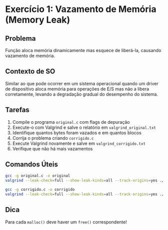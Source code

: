 # Exercício 1: Vazamento de Memória (Memory Leak)

## Problema
Função aloca memória dinamicamente mas esquece de liberá-la, causando vazamento de memória.

## Contexto de SO
Similar ao que pode ocorrer em um sistema operacional quando um driver de dispositivo aloca memória para operações de E/S mas não a libera corretamente, levando a degradação gradual do desempenho do sistema.

## Tarefas
1. Compile o programa `original.c` com flags de depuração
2. Execute-o com Valgrind e salve o relatório em `valgrind_original.txt`
3. Identifique quantos bytes foram vazados e em quantos blocos
4. Corrija o problema criando `corrigido.c`
5. Execute Valgrind novamente e salve em `valgrind_corrigido.txt`
6. Verifique que não há mais vazamentos

## Comandos Úteis
```bash
gcc -g original.c -o original
valgrind --leak-check=full --show-leak-kinds=all --track-origins=yes ./original > valgrind_original.txt 2>&1

gcc -g corrigido.c -o corrigido
valgrind --leak-check=full --show-leak-kinds=all --track-origins=yes ./corrigido > valgrind_corrigido.txt 2>&1
```

## Dica
Para cada `malloc()` deve haver um `free()` correspondente!
